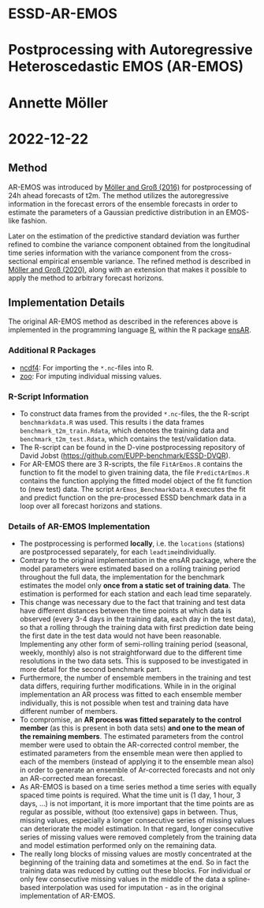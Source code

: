 # ESSD-AR-EMOS

# Postprocessing with Autoregressive Heteroscedastic EMOS (AR-EMOS)
# Annette Möller
# 2022-12-22


## Method

AR-EMOS was introduced by [Möller and Groß (2016)](https://doi.org/10.1002/qj.2741) for postprocessing of 24h ahead forecasts of t2m. The method utilizes the autoregressive information in the forecast errors of the ensemble forecasts in order to estimate the parameters of a Gaussian predictive distribution in an EMOS-like fashion. 

Later on the estimation of the predictive standard deviation was further refined to combine the variance component obtained from the longitudinal time series information with the variance component from the cross-sectional empirical ensemble variance. The refined method is described in [Möller and Groß (2020)](https://doi.org/10.1002/qj.3667), along with an extension that makes it possible to apply the method to arbitrary forecast horizons. 



## Implementation Details

The original AR-EMOS method as described in the references above is implemented in the programming language [R](https://www.r-project.org), within the R package [ensAR](https://github.com/JuGross/ensAR). 


### Additional R Packages

- [ncdf4](https://cran.r-project.org/web/packages/ncdf4/index.html): For importing the `*.nc`-files into R.
- [zoo](https://cran.r-project.org/web/packages/zoo/index.html): For imputing individual missing values. 



### R-Script Information

- To construct data frames from the provided `*.nc`-files, the the R-script `benchmarkdata.R` was used. This results i the data frames `benchmark_t2m_train.Rdata`, which denotes the training data and `benchmark_t2m_test.Rdata`, which contains the test/validation data. 
- The R-script can be found in the D-vine postprocessing repository of David Jobst (https://github.com/EUPP-benchmark/ESSD-DVQR).
- For AR-EMOS there are 3 R-scripts, the file `FitArEmos.R` contains the function to fit the model to given training data, the file `PredictArEmos.R` contains the function applying the fitted model object of the fit function to (new test) data. The script `ArEmos_BenchmarkData.R` executes the fit and predict function on the pre-processed ESSD benchmark data in a loop over all forecast horizons and stations. 


### Details of AR-EMOS Implementation

- The postprocessing is performed **locally**, i.e. the `locations` (stations) are postprocessed separately, for each `leadtime`individually.
- Contrary to the original implementation in the ensAR package, where the model parameters were estimated based on a rolling training period throughout the full data, the implementation for the benchmark estimates the model only **once from a static set of training data**. The estimation is performed for each station and each lead time separately. 
- This change was necessary due to the fact that training and test data have different distances between the time points at which data is observed (every 3-4 days in the training data, each day in the test data), so that a rolling through the training data with first prediction date being the first date in the test data would not have been reasonable. Implementing any other form of semi-rolling training period (seasonal, weekly, monthly) also is not straightforward due to the different time resolutions in the two data sets. This is supposed to be investigated in more detail for the second benchmark part. 
- Furthermore, the number of ensemble members in the training and test data differs, requiring further modifications. While in in the original implementation an AR process was fitted to each ensemble member individually, this is not possible when test and training data have different number of members. 
- To compromise, an **AR process was fitted separately to the control member** (as this is present in both data sets) **and one to the mean of the remaining members**. The estimated parameters from the control member were used to obtain the AR-corrected control member, the estimated parameters from the ensemble mean were then applied to each of the members (instead of applying it to the ensemble mean also) in order to generate an ensemble of Ar-corrected forecasts and not only an AR-corrected mean forecast. 
- As AR-EMOS is based on a time series method a time series with equally spaced time points is required. What the time unit is (1 day, 1 hour, 3 days, ...) is not important, it is more important that the time points are as regular as possible, without (too extensive) gaps in between. Thus, missing values, especially a longer consecutive series of missing values can deteriorate the model estimation. In that regard, longer consecutive series of missing values were removed completely from the training data and model estimation performed only on the remaining data. 
- The really long blocks of missing values are mostly concentrated at the beginning of the training data and sometimes at the end. So in fact the training data was reduced by cutting out these blocks. For individual or only few consecutive missing values in the middle of the data a spline-based interpolation was used for imputation - as in the original implementation of AR-EMOS. 
